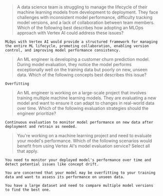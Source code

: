 >A data science team is struggling to manage the lifecycle of their machine learning models from development to deployment. They face challenges with inconsistent model performance, difficulty tracking model versions, and a lack of collaboration between team members. Which of the following best describes how adopting an MLOps approach with Vertex AI could address these issues?
```
MLOps with Vertex AI would provide a structured framework for managing the entire ML lifecycle, promoting collaboration, enabling version control, and improving model performance consistency.
```
>An ML engineer is developing a customer churn prediction model. During model evaluation, they notice the model performs exceptionally well on the training data but poorly on new, unseen data. Which of the following concepts best describes this issue?
```
Overfitting
```
>An ML engineer is working on a large-scale project that involves training multiple machine learning models. They are evaluating a new model and want to ensure it can adapt to changes in real-world data over time. Which of the following evaluation strategies should the engineer prioritize?
```
Continuous evaluation to monitor model performance on new data after deployment and retrain as needed.
```
>You're working on a machine learning project and need to evaluate your model's performance. Which of the following scenarios would benefit from using Vertex AI's model evaluation service? Select all that apply.
```
You need to monitor your deployed model's performance over time and detect potential issues like concept drift.
```
```
You are concerned that your model may be overfitting to your training data and want to assess its performance on unseen data.
```
```
You have a large dataset and need to compare multiple model versions to find the best one.
```